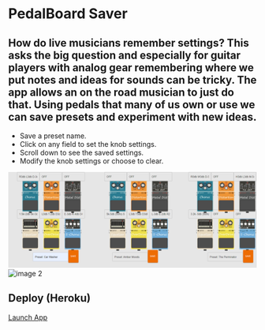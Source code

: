 # PedalBoard Saver

## How do live musicians remember settings? This asks the big question and especially for guitar players with analog gear remembering where we put notes and ideas for sounds can be tricky. The app allows an on the road musician to just do that. Using pedals that many of us own or use we can save presets and experiment with new ideas. 

* Save a preset name.
* Click on any field to set the knob settings.
* Scroll down to see the saved settings.
* Modify the knob settings or choose to clear.

![image 1](./demo/expedal.png) 
![image 2](./demo/pedalshow.gif) 


## Deploy (Heroku)

<a href="https://polar-fortress-83075.herokuapp.com/"
target="_blank">Launch App</a>

